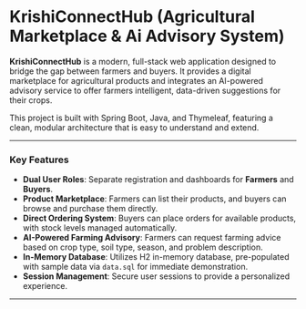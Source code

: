 # KrishiConnectHub (Agricultural Marketplace & Ai Advisory System)

**KrishiConnectHub** is a modern, full-stack web application designed to bridge the gap between farmers and buyers. It provides a digital marketplace for agricultural products and integrates an AI-powered advisory service to offer farmers intelligent, data-driven suggestions for their crops.

This project is built with Spring Boot, Java, and Thymeleaf, featuring a clean, modular architecture that is easy to understand and extend.

---

### Key Features

*   **Dual User Roles**: Separate registration and dashboards for **Farmers** and **Buyers**.
*   **Product Marketplace**: Farmers can list their products, and buyers can browse and purchase them directly.
*   **Direct Ordering System**: Buyers can place orders for available products, with stock levels managed automatically.
*   **AI-Powered Farming Advisory**: Farmers can request farming advice based on crop type, soil type, season, and problem description. 
*   **In-Memory Database**: Utilizes H2 in-memory database, pre-populated with sample data via `data.sql` for immediate demonstration.
*   **Session Management**: Secure user sessions to provide a personalized experience.

---

